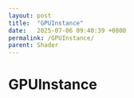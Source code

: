 ```yaml
---
layout: post
title:  "GPUInstance"
date:   2025-07-06 09:40:39 +0800
permalink: /GPUInstance/
parent: Shader
---
```


# GPUInstance